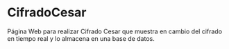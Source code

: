 # CifradoCesar
Página Web para realizar Cifrado Cesar que muestra en cambio del cifrado en tiempo real y lo almacena en una base de datos.
